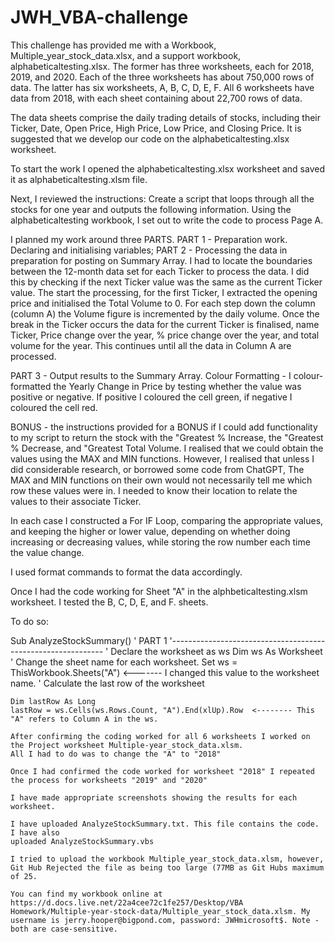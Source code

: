 # JWH_VBA-challenge

This challenge has provided me with a Workbook, Multiple_year_stock_data.xlsx, and a support workbook, alphabeticaltesting.xlsx. 
The former has three worksheets, each for 2018, 2019, and 2020. Each of the three worksheets has about 750,000 rows of data. 
The latter has six worksheets, A, B, C, D, E, F. All 6 worksheets have data from 2018, with each sheet containing 
about 22,700 rows of data.

The data sheets comprise the daily trading details of stocks, including their Ticker, Date, Open Price, High Price, Low Price, and Closing Price.
It is suggested that we develop our code on the alphabeticaltesting.xlsx worksheet.

To start the work I opened the alphabeticaltesting.xlsx worksheet and saved it as alphabeticaltesting.xlsm file.

Next, I reviewed the instructions: 
Create a script that loops through all the stocks for one year and outputs the following information. Using the 
alphabeticaltesting workbook, I set out to write the code to process Page A.

 I planned my work around three PARTS. 
 PART 1 - Preparation work. Declaring and initialising variables;
 PART 2 - Processing the data in preparation for posting on Summary Array. I had to locate the boundaries
 between the 12-month data set for each Ticker to process the data. I did this by checking if the next Ticker value 
 was the same as the current Ticker value.
 The start the processing, for the first Ticker, I extracted the opening price and initialised the 
 Total Volume to 0. For each step down the column (column A) the Volume figure is incremented by the daily volume.
 Once the break in the Ticker occurs the data for the current Ticker is finalised, name Ticker, Price change over the year, 
 % price change over the year, and total volume for the year.
 This continues until all the data in Column A are processed.
 
 PART 3 - Output results to the Summary Array.
 Colour Formatting - I colour-formatted the Yearly Change in Price by testing whether the value was positive or 
 negative. If positive I coloured the cell green, if negative I coloured the cell red.

 BONUS - the instructions provided for a BONUS if I could add functionality to my script to return the stock with the 
 "Greatest % Increase, the "Greatest % Decrease, and "Greatest Total Volume. I realised that we could obtain the values using
 the MAX and MIN functions. However, I realised that unless I did considerable research, or borrowed some code from ChatGPT, 
 The MAX and MIN functions on their own would not necessarily tell me which row these values were in. I needed to know 
 their location to relate the values to their associate Ticker.

In each case I constructed a For IF Loop, comparing the appropriate values, and keeping the higher or lower value, 
depending on whether doing increasing or decreasing values, while storing the row number each time the value change.

 I used format commands to format the data accordingly.

 Once I had the code working for Sheet "A" in the alphbeticaltesting.xlsm worksheet. I tested the B, C, D, E, and F. sheets. 
 
 To do so:   

 Sub AnalyzeStockSummary()
 ' PART 1
    '-------------------------------------------------------------
     ' Declare the worksheet as ws
     Dim ws As Worksheet
     ' Change the sheet name for each worksheet.
      Set ws = ThisWorkbook.Sheets("A")    <-------  I changed this value to the worksheet name.
    ' Calculate the last row of the worksheet
        
    Dim lastRow As Long
    lastRow = ws.Cells(ws.Rows.Count, "A").End(xlUp).Row  <-------- This "A" refers to Column A in the ws.

    After confirming the coding worked for all 6 worksheets I worked on the Project worksheet Multiple-year_stock_data.xlsm. 
    All I had to do was to change the "A" to "2018"

    Once I had confirmed the code worked for worksheet "2018" I repeated the process for worksheets "2019" and "2020"

    I have made appropriate screenshots showing the results for each worksheet.

    I have uploaded AnalyzeStockSummary.txt. This file contains the code. I have also
    uploaded AnalyzeStockSummary.vbs

    I tried to upload the workbook Multiple_year_stock_data.xlsm, however, Git Hub Rejected the file as being too large (77MB as Git Hubs maximum of 25.

    You can find my workbook online at https://d.docs.live.net/22a4cee72c1fe257/Desktop/VBA Homework/Multiple-year-stock-data/Multiple_year_stock_data.xlsm. My username is jerry.hooper@bigpond.com, password: JWHmicrosoft$. Note - both are case-sensitive.
    
